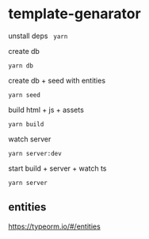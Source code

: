 # template-genarator
unstall deps
​```
yarn
​```

create db
```
yarn db
```

create db + seed with entities
```
yarn seed
```

build html + js + assets
```
yarn build
```

watch server
```
yarn server:dev
```

start build + server + watch ts
```
yarn server
```

## entities
https://typeorm.io/#/entities